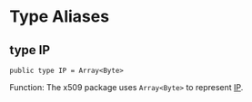 # Type Aliases

## type IP

```cangjie
public type IP = Array<Byte>
```

Function: The x509 package uses `Array<Byte>` to represent [IP](x509_package_type.md#type-ip).